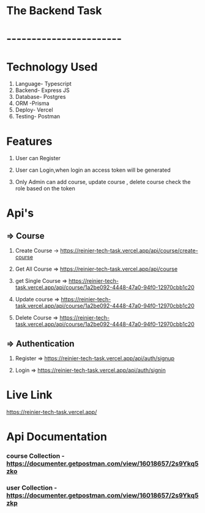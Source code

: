 # The Backend Task

# ----------------------- #


# Technology Used

1. Language- Typescript
2. Backend- Express JS
3. Database- Postgres
4. ORM -Prisma
5. Deploy- Vercel
6. Testing- Postman


# Features

1. User can Register 

2. User can Login,when login an  access token will be generated

3. Only Admin can add course, update course , delete course check the role based on the token

# Api's

## => Course

 1. Create Course ->     https://reinier-tech-task.vercel.app/api/course/create-course

 2. Get All Course  =>    https://reinier-tech-task.vercel.app/api/course

 3. get Single Course => https://reinier-tech-task.vercel.app/api/course/1a2be092-4448-47a0-94f0-12970cbb1c20

 4. Update course =>     https://reinier-tech-task.vercel.app/api/course/1a2be092-4448-47a0-94f0-12970cbb1c20

 5. Delete Course =>      https://reinier-tech-task.vercel.app/api/course/1a2be092-4448-47a0-94f0-12970cbb1c20

 ## => Authentication

 1. Register => https://reinier-tech-task.vercel.app/api/auth/signup

 2. Login =>    https://reinier-tech-task.vercel.app/api/auth/signin

 # Live Link 

 https://reinier-tech-task.vercel.app/

 # Api Documentation

 ### course Collection - https://documenter.getpostman.com/view/16018657/2s9Ykq5zko

 ### user Collection -   https://documenter.getpostman.com/view/16018657/2s9Ykq5zkp

